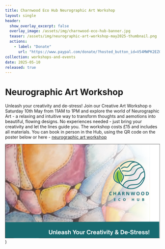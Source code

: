 ```yaml
---
title: Charnwood Eco Hub Neurographic Art Workshop
layout: single
header:
  show_overlay_excerpt: false
  overlay_image: /assets/img/charnwood-eco-hub-banner.jpg
  teaser: /assets/img/neurographic-art-workshop-may2025-thumbnail.png
  actions:
    - label: "Donate"
      url: "https://www.paypal.com/donate/?hosted_button_id=V54MWPK2EZGPY"
collection: workshops-and-events
date: 2025-05-10
released: true
---
```

# Neurographic Art Workshop
 
Unleash your creativity and de-stress! Join our Creative Art Workshop o Saturday 10th May from 11AM to 1PM and explore the world of Neurographic Art - a relaxing and intuitive way to transform thoughts and aemotions into beautiful, flowing designs. No experiences needed - just bring your creativity and let the lines guide you. The workshop costs £15 and includes all materials. You can book in person in the Hub, using the QR code on the poster below or here - [neurographic art workshop](https://pay.sumup.com/b2c/Q45L007H)

[![Neurographic art workshop poster](/assets/img/neurographic-art-workshop-may2025-thumbnail.png)](https://pay.sumup.com/b2c/Q45L007H))


